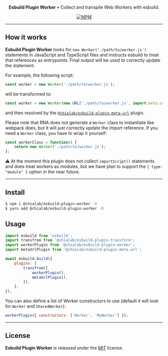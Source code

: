 <p align="center">
    <strong>Esbuild Plugin Worker</strong> • Collect and transpile Web Workers with esbuild.
</p>

<p align="center">
    <a href="https://www.npmjs.com/package/@chialab/esbuild-plugin-worker"><img alt="NPM" src="https://img.shields.io/npm/v/@chialab/esbuild-plugin-worker.svg?style=flat-square"></a>
</p>

---

## How it works

**Esbuild Plugin Worker** looks for `new Worker('./path/to/worker.js')` statements in JavaScript and TypeScript files and instructs esbuild to treat that references as entrypoints. Final output will be used to correctly update the statement.

For example, the following script:

```js
const worker = new Worker('./path/to/worker.js');
```

will be transformed to:

```js
const worker = new Worker(new URL('./path/to/worker.js', import.meta.url));
```

and then resolved by the [`@chialab/esbuild-plugin-meta-url`](../esbuild-plugin-meta-url) plugin.

Please note that RNA does not generate a `Worker` class to instantiate like webpack does, but it will just correctly update the import reference. If you need a `Worker` class, you have to wrap it yourself:

```javascript
const workerClass = function() {
    return new Worker('./path/to/worker.js');
};
```

⚠️ At the moment this plugin does not collect `importScript()` statements and does treat workers as modules, but we have plan to support the `{ type: "module" }` option in the near future.

---

## Install

```sh
$ npm i @chialab/esbuild-plugin-worker -D
$ yarn add @chialab/esbuild-plugin-worker -D
```

## Usage

```js
import esbuild from 'esbuild';
import transfrom from '@chialab/esbuild-plugin-transform';
import workerPlugin from '@chialab/esbuild-plugin-worker';
import metaUrlPlugin from '@chialab/esbuild-plugin-meta-url';

await esbuild.build({
    plugins: [
        transfrom([
            workerPlugin(),
            metaUrlPlugin(),
        ]),
    ],
});
```

You can also define a list of Worker constructors to use (default it will look for `Worker` and `SharedWorker`):

```js
workerPlugin({ constructors: ['Worker', 'MyWorker'] });
```

---

## License

**Esbuild Plugin Worker** is released under the [MIT](https://github.com/chialab/rna/blob/master/packages/esbuild-plugin-worker/LICENSE) license.
